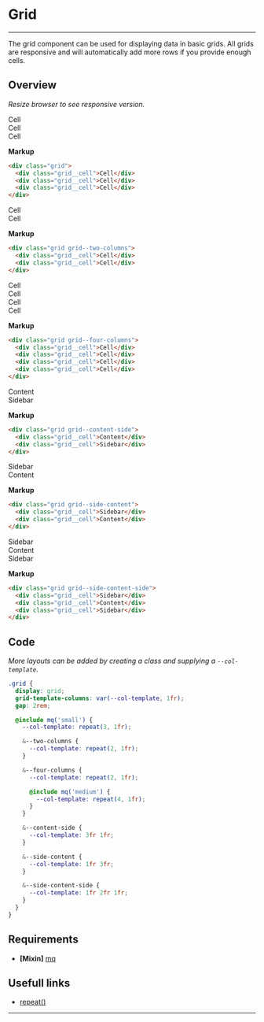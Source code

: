 # Grid

---

The grid component can be used for displaying data in basic grids. All grids are responsive and will automatically add more rows if you provide enough cells.

## Overview

_Resize browser to see responsive version._

<!-- tabs:start -->

<!-- tab:3 column (default) -->

<div class='grid'>
  <div class='grid__cell'>Cell</div>
  <div class='grid__cell'>Cell</div>
  <div class='grid__cell'>Cell</div>
</div>

**Markup**

```html
<div class="grid">
  <div class="grid__cell">Cell</div>
  <div class="grid__cell">Cell</div>
  <div class="grid__cell">Cell</div>
</div>
```

<!-- tab:2 column -->

<div class='grid grid--two-columns'>
  <div class='grid__cell'>Cell</div>
  <div class='grid__cell'>Cell</div>
</div>

**Markup**

```html
<div class="grid grid--two-columns">
  <div class="grid__cell">Cell</div>
  <div class="grid__cell">Cell</div>
</div>
```

<!-- tab:4 column -->

<div class='grid grid--four-columns'>
  <div class='grid__cell'>Cell</div>
  <div class='grid__cell'>Cell</div>
  <div class='grid__cell'>Cell</div>
  <div class='grid__cell'>Cell</div>
</div>

**Markup**

```html
<div class="grid grid--four-columns">
  <div class="grid__cell">Cell</div>
  <div class="grid__cell">Cell</div>
  <div class="grid__cell">Cell</div>
  <div class="grid__cell">Cell</div>
</div>
```

<!-- tab:Content + Sidebar -->

<div class='grid grid--content-side'>
  <div class='grid__cell'>Content</div>
  <div class='grid__cell'>Sidebar</div>
</div>

**Markup**

```html
<div class="grid grid--content-side">
  <div class="grid__cell">Content</div>
  <div class="grid__cell">Sidebar</div>
</div>
```

<!-- tab:Sidebar + Content -->

<div class='grid grid--side-content'>
  <div class='grid__cell'>Sidebar</div>
  <div class='grid__cell'>Content</div>
</div>

**Markup**

```html
<div class="grid grid--side-content">
  <div class="grid__cell">Sidebar</div>
  <div class="grid__cell">Content</div>
</div>
```

<!-- tab:Sidebar + Content + Sidebar -->

<div class='grid grid--side-content-side'>
  <div class='grid__cell'>Sidebar</div>
  <div class='grid__cell'>Content</div>
  <div class='grid__cell'>Sidebar</div>
</div>

**Markup**

```html
<div class="grid grid--side-content-side">
  <div class="grid__cell">Sidebar</div>
  <div class="grid__cell">Content</div>
  <div class="grid__cell">Sidebar</div>
</div>
```

<!-- tabs:end -->

## Code

_More layouts can be added by creating a class and supplying a `--col-template`._

```scss
.grid {
  display: grid;
  grid-template-columns: var(--col-template, 1fr);
  gap: 2rem;

  @include mq('small') {
    --col-template: repeat(3, 1fr);

    &--two-columns {
      --col-template: repeat(2, 1fr);
    }

    &--four-columns {
      --col-template: repeat(2, 1fr);

      @include mq('medium') {
        --col-template: repeat(4, 1fr);
      }
    }

    &--content-side {
      --col-template: 3fr 1fr;
    }

    &--side-content {
      --col-template: 1fr 3fr;
    }

    &--side-content-side {
      --col-template: 1fr 2fr 1fr;
    }
  }
}
```

## Requirements

- **[Mixin]** [mq](/mixins/mq.md)

## Usefull links

- [repeat()](<https://developer.mozilla.org/en-US/docs/Web/CSS/repeat()>)

---
